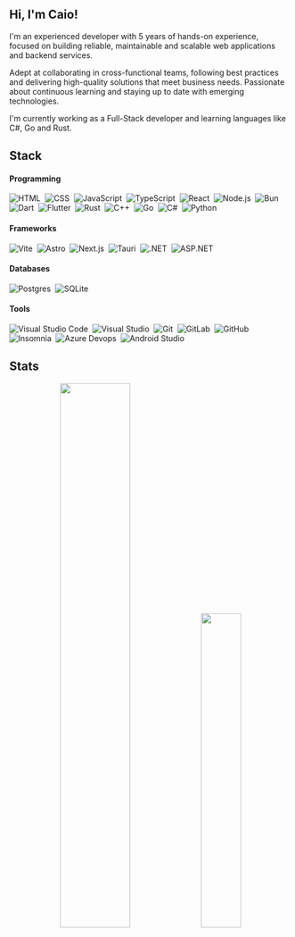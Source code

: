 ## Hi, I'm Caio!

I'm an experienced developer with 5 years of hands-on experience, focused on building reliable, maintainable and scalable web applications and backend services.

Adept at collaborating in cross-functional teams, following best practices and delivering high-quality solutions that meet business needs. Passionate about continuous learning and staying up to date with emerging technologies.

I'm currently working as a Full-Stack developer and learning languages like C#, Go and Rust.

## Stack

#### Programming

![HTML](https://custom-icon-badges.demolab.com/badge/HTML5-0D1117.svg?logo=html5&style=for-the-badge&color=black)&nbsp;
![CSS](https://custom-icon-badges.demolab.com/badge/CSS-0D1117.svg?logo=css&style=for-the-badge&color=black)&nbsp;
![JavaScript](https://custom-icon-badges.demolab.com/badge/JavaScript-0D1117.svg?logo=js&style=for-the-badge&color=black)&nbsp;
![TypeScript](https://custom-icon-badges.demolab.com/badge/TypeScript-0D1117.svg?logo=typescript&style=for-the-badge&color=black)&nbsp;
![React](https://custom-icon-badges.demolab.com/badge/React-0D1117.svg?logo=react&style=for-the-badge&color=black)&nbsp;
![Node.js](https://custom-icon-badges.demolab.com/badge/Node.js-0D1117.svg?logo=node.js&style=for-the-badge&color=black)&nbsp;
![Bun](https://custom-icon-badges.demolab.com/badge/Bun-0D1117.svg?logo=bun&style=for-the-badge&color=black)&nbsp;
![Dart](https://custom-icon-badges.demolab.com/badge/Dart-0D1117.svg?logo=dart&style=for-the-badge&color=black)&nbsp;
![Flutter](https://custom-icon-badges.demolab.com/badge/Flutter-0D1117.svg?logo=flutter&style=for-the-badge&color=black)&nbsp;
![Rust](https://custom-icon-badges.demolab.com/badge/Rust-0D1117.svg?logo=rust&style=for-the-badge&color=black)&nbsp;
![C++](https://custom-icon-badges.demolab.com/badge/C%2B%2B-0D1117.svg?logo=cpp&style=for-the-badge&color=black)&nbsp;
![Go](https://custom-icon-badges.demolab.com/badge/Go-0D1117.svg?logo=go&style=for-the-badge&color=black)&nbsp;
![C#](https://custom-icon-badges.demolab.com/badge/C%23-0D1117.svg?logo=cshrp&style=for-the-badge&color=black)&nbsp;
![Python](https://custom-icon-badges.demolab.com/badge/Python-0D1117.svg?logo=python&style=for-the-badge&color=black)&nbsp;

#### Frameworks

![Vite](https://custom-icon-badges.demolab.com/badge/Vite-0D1117.svg?logo=vite&style=for-the-badge&color=black)&nbsp;
![Astro](https://custom-icon-badges.demolab.com/badge/Astro-0D1117.svg?logo=astro&style=for-the-badge&color=black)&nbsp;
![Next.js](https://custom-icon-badges.demolab.com/badge/Next.js-0D1117.svg?logo=next.js&style=for-the-badge&color=black)&nbsp;
![Tauri](https://custom-icon-badges.demolab.com/badge/Tauri-0D1117.svg?logo=tauri&style=for-the-badge&color=black)&nbsp;
![.NET](https://custom-icon-badges.demolab.com/badge/.NET-0D1117.svg?logo=.net&style=for-the-badge&color=black)&nbsp;
![ASP.NET](https://custom-icon-badges.demolab.com/badge/ASP.NET-0D1117.svg?logo=.net&style=for-the-badge&color=black)&nbsp;

#### Databases

![Postgres](https://custom-icon-badges.demolab.com/badge/Postgres-0D1117.svg?logo=postgres&style=for-the-badge&color=black)&nbsp;
![SQLite](https://custom-icon-badges.demolab.com/badge/SQLite-0D1117.svg?logo=sqlite&style=for-the-badge&color=black)&nbsp;

#### Tools

![Visual Studio Code](https://custom-icon-badges.demolab.com/badge/Visual%20Studio%20Code-0D1117.svg?logo=vscode&style=for-the-badge&color=black)&nbsp;
![Visual Studio](https://custom-icon-badges.demolab.com/badge/Visual%20Studio-0D1117.svg?logo=visualstudio&style=for-the-badge&color=black)&nbsp;
![Git](https://custom-icon-badges.demolab.com/badge/Git-0D1117.svg?logo=git&style=for-the-badge&color=black)&nbsp;
![GitLab](https://custom-icon-badges.demolab.com/badge/GitLab-0D1117.svg?logo=gitlab&style=for-the-badge&color=black)&nbsp;
![GitHub](https://custom-icon-badges.demolab.com/badge/GitHub-0D1117.svg?logo=github&style=for-the-badge&color=black)&nbsp;
![Insomnia](https://custom-icon-badges.demolab.com/badge/Insomnia-0D1117.svg?logo=insomnia&style=for-the-badge&color=black)&nbsp;
![Azure Devops](https://custom-icon-badges.demolab.com/badge/Azure-0D1117.svg?logo=msazure&style=for-the-badge&color=black)&nbsp;
![Android Studio](https://custom-icon-badges.demolab.com/badge/Android%20Studio-0D1117.svg?logo=android-studio&style=for-the-badge&color=black)&nbsp;

## Stats

<p align="center">
	<img width="50%" src="https://github-readme-stats.vercel.app/api?username=c-viale&show_icons=true&count_private=true&theme=dark" /> 
	<img width="38%" src="https://github-readme-stats.vercel.app/api/top-langs/?username=c-viale&langs_count=6&theme=dark&layout=compact" />
</p>
